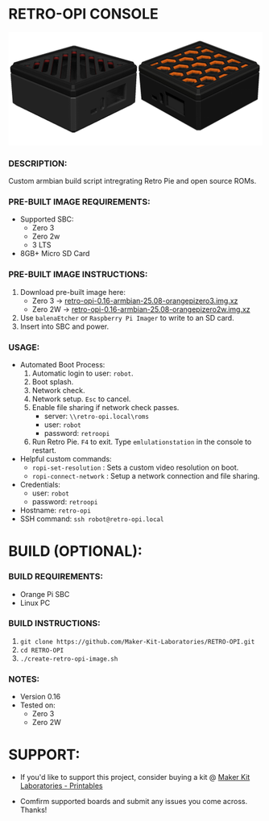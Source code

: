 # RETRO-OPI CONSOLE
![Retro Opi Image](./documentation/retro-opi-image-3.png)

### DESCRIPTION:
Custom armbian build script intregrating Retro Pie and open source ROMs.

### PRE-BUILT IMAGE REQUIREMENTS:
- Supported SBC:
    - Zero 3
    - Zero 2w
    - 3 LTS
- 8GB+ Micro SD Card

### PRE-BUILT IMAGE INSTRUCTIONS:
1. Download pre-built image here:
    - Zero 3 -> [retro-opi-0.16-armbian-25.08-orangepizero3.img.xz](https://makerkitlab.xyz/data/kit/retroopi/retro-opi-0.16-armbian-25.08-orangepizero3.img.xz)
    - Zero 2W -> [retro-opi-0.16-armbian-25.08-orangepizero2w.img.xz](https://makerkitlab.xyz/data/kit/retroopi/retro-opi-0.16-armbian-25.08-orangepizero2w.img.xz)
2. Use `balenaEtcher` or `Raspberry Pi Imager` to write to an SD card.
3. Insert into SBC and power.

### USAGE:
- Automated Boot Process:
    1. Automatic login to user: `robot`.
    2. Boot splash.
    3. Network check.
    4. Network setup. `Esc` to cancel.
    5. Enable file sharing if network check passes.
        - server: `\\retro-opi.local\roms`
        - user: `robot`
        - password: `retroopi`
    6. Run Retro Pie. `F4` to exit. Type `emlulationstation` in the console to restart.
- Helpful custom commands:
    - `ropi-set-resolution` : Sets a custom video resolution on boot.
    - `ropi-connect-network` : Setup a network connection and file sharing.
- Credentials:
    - user: `robot`  
    - password: `retroopi`
- Hostname: `retro-opi`
- SSH command: `ssh robot@retro-opi.local`

# BUILD (OPTIONAL):

### BUILD REQUIREMENTS:
- Orange Pi SBC
- Linux PC

### BUILD INSTRUCTIONS:
1.  `git clone https://github.com/Maker-Kit-Laboratories/RETRO-OPI.git`
2.  `cd RETRO-OPI`
3.  `./create-retro-opi-image.sh`

### NOTES:
- Version 0.16
- Tested on:
    - Zero 3
    - Zero 2W


# SUPPORT:
- If you'd like to support this project, consider buying a kit @ [Maker Kit Laboratories - Printables](https://www.printables.com/@MakerKitLab_2578894)

- Comfirm supported boards and submit any issues you come across. Thanks!

